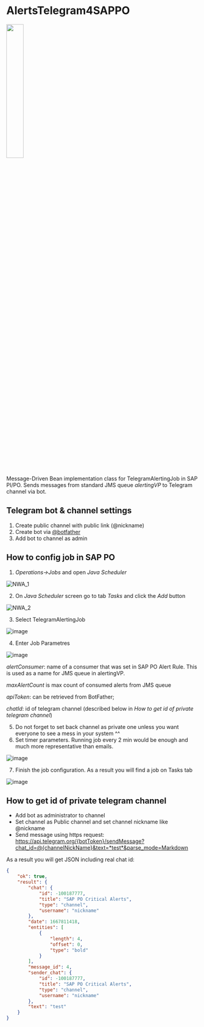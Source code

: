 # AlertsTelegram4SAPPO

<img src="https://user-images.githubusercontent.com/7569642/207464957-79ad2cd9-c4d9-446b-8caa-1e55a48f1ac1.png" width="30%" height="30%" />

Message-Driven Bean implementation class for TelegramAlertingJob in SAP PI/PO. Sends messages from standard JMS queue *alertingVP* to Telegram channel via bot.

## Telegram bot & channel settings

1. Create public channel with public link (@nickname)
2. Create bot via [@botfather](https://t.me/BotFather)
3. Add bot to channel as admin

## How to config job in SAP PO

1. *Operations->Jobs* and open *Java Scheduler*
    
![NWA_1](https://user-images.githubusercontent.com/7569642/207361440-127bc192-8ba2-460d-b735-73b575554b49.png)


2. On *Java Scheduler* screen go to tab *Tasks* and click the *Add* button
    
![NWA_2](https://user-images.githubusercontent.com/7569642/207361501-b9d6cf7e-45ef-4ade-b66d-43701a620d56.png)

3. Select TelegramAlertingJob

![image](https://user-images.githubusercontent.com/7569642/207358318-f7d7dd3f-61e6-4e9a-aff0-c9605c39af0d.png)

4. Enter Job Parametres    

![image](https://user-images.githubusercontent.com/7569642/207359407-0c241b4d-9214-42b4-892c-4e3d0c7067c4.png)

*alertConsumer*: name of a consumer that was set in SAP PO Alert Rule. 
This is used as a name for JMS queue in alertingVP.

*maxAlertCount* is max count of consumed alerts from JMS queue

*apiToken*: can be retrieved from BotFather; 

*chatId*: id of telegram channel (described below in *How to get id of private telegram channel*) 

5. Do not forget to set back channel as private one unless you want everyone to see a mess in your system ^^
6. Set timer parameters. Running job every 2 min would be enough and much more representative than emails.

![image](https://user-images.githubusercontent.com/7569642/207364908-e8e73ec7-2e1f-45dc-95ee-4481c43fff73.png)

7. Finish the job configuration. As a result you will find a job on Tasks tab

![image](https://user-images.githubusercontent.com/7569642/207365733-63daeb4a-bab0-498d-a1ce-4457e5e2e06f.png)



## How to get id of private telegram channel 

- Add bot as administrator to channel
- Set channel as Public channel and set channel nickname like @nickname
- Send message using https request: https://api.telegram.org/{botToken}/sendMessage?chat_id=@{channelNickName}&text=*test*&parse_mode=Markdown 

As a result you will get JSON including real chat id:

```json
{
    "ok": true,
    "result": {
        "chat": {
            "id": -100187777,
            "title": "SAP PO Critical Alerts",
            "type": "channel",
            "username": "nickname"
        },
        "date": 1667811418,
        "entities": [
            {
                "length": 4,
                "offset": 0,
                "type": "bold"
            }
        ],
        "message_id": 4,
        "sender_chat": {
            "id": -100187777,
            "title": "SAP PO Critical Alerts",
            "type": "channel",
            "username": "nickname"
        },
        "text": "test"
    }
}
```
